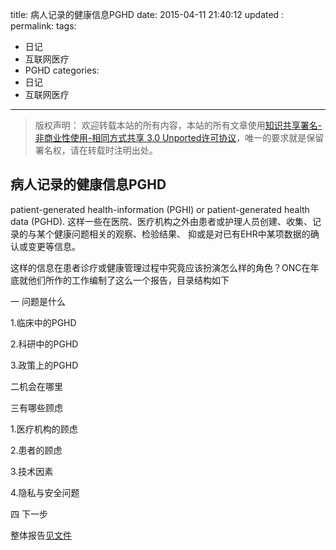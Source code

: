 title:	病人记录的健康信息PGHD
date: 2015-04-11 21:40:12
updated	:
permalink:
tags:
- 日记
- 互联网医疗
- PGHD
categories:
- 日记
- 互联网医疗


---

>版权声明：
>欢迎转载本站的所有内容，本站的所有文章使用[知识共享署名-非商业性使用-相同方式共享 3.0 Unported许可协议](http://creativecommons.org/licenses/by-nc-sa/3.0/deed.zh)，唯一的要求就是保留署名权，请在转载时注明出处。

##  病人记录的健康信息PGHD
patient-generated health-information (PGHI) or patient-generated health data (PGHD). 这样一些在医院、医疗机构之外由患者或护理人员创建、收集、记录的与某个健康问题相关的观察、检验结果、 抑或是对已有EHR中某项数据的确认或变更等信息。

这样的信息在患者诊疗或健康管理过程中究竟应该扮演怎么样的角色？ONC在年底就他们所作的工作编制了这么一个报告，目录结构如下

一 问题是什么

1.临床中的PGHD

2.科研中的PGHD

3.政策上的PGHD

二机会在哪里

三有哪些顾虑

1.医疗机构的顾虑

2.患者的顾虑

3.技术因素

4.隐私与安全问题

四 下一步


整体报告[见文件](images/pghd_brief_final122013.pdf)
